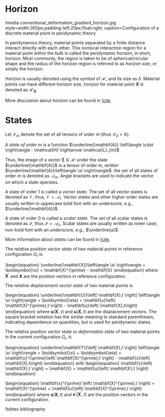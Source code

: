 # Horizon

!media conventional_deformation_gradient_horizon.jpg style=width:300px;padding-left:20px;float:right;
       caption=Configuration of a discrete material point in peridynamic theory

In peridynamics theory, material points separated by a finite distance interact directly with each other. This nonlocal interaction region for a material point within the bulk is called the $\textit{peridynamic horizon}$, in short, $\textit{horizon}$. Most commonly, the region is taken to be of spherical/circular shape and the radius of the horizon region is referred to as $\textit{horizon size}$, or simply the horizon.

Horizon is usually denoted using the symbol of $\mathcal{H}$, and its size as $\delta$. Material points can have different horizon size, horizon for material point $\mathbf{X}$ is denoted as $\mathcal{H}_{\mathbf{X}}$.

More discussion about $\textit{horizon}$ can be found in [!cite](Bobaru2012horizon).

# States

Let $\mathcal{L}_{m}$ denote the set of all tensors of order $\textit{m}$ (thus $\mathcal{L_{0}} = \mathbb{R}$).

A $\textit{state of order m}$ is a function $\underline{\mathbf{A}} \left\langle \cdot \right\rangle : \mathcal{H} \rightarrow \mathcal{L}_{m}$

Thus, the image of a vector $\mathbf{\xi} \in \mathcal{H}$ under the state $\underline{\mathbf{A}}$ is a tensor of order $\textit{m}$, written $\underline{\mathbf{A}}\left\langle \xi \right\rangle$. the set of all states of order $\textit{m}$ is denoted as $\mathcal{A}_{m}$. Angle brackets are used to indicate the vector on which a state operates.

A state of order 1 is called a $\textit{vector state}$. The set of all vector states is denoted as $\mathcal{V}$, thus, $\mathcal{V}=\mathcal{A}_{1}$. Vector states and other higher order states are usually written in uppercase bold font with an underscore, e.g., $\underline{\mathbf{A}}$.

A state of order 0 is called a $\textit{scalar state}$. The set of all scalar states is denoted as $\mathcal{S}$, thus $\mathcal{S}=\mathcal{A}_{0}$. Scalar states are usually written as lower case, non-bold font with an underscore, e.g., $\underline{a}$.

More information about $\textit{states}$ can be found in [!cite](Silling2007states).

The $\textit{relative position vector state}$ of two material points in reference configuration $\Omega_{r}$ is

\begin{equation}
  \underline{\mathbf{X}}\left\langle \xi \right\rangle = \boldsymbol{\xi} = \mathbf{X}^{\prime} - \mathbf{X}
\end{equation}
where $\mathbf{X}^{\prime}$ and $\mathbf{X}$ are the position vectors in reference configuration.

The $\textit{relative displacement vector state}$ of two material points is

\begin{equation}
  \underline{\mathbf{U}}\left[ \mathbf{X},t \right] \left\langle \xi \right\rangle = \boldsymbol{\eta} = \mathbf{u}\left( \mathbf{X}^{\prime},t \right) - \mathbf{u}\left( \mathbf{X},t\right)
\end{equation}
where $\mathbf{u}\left( \mathbf{X}^{\prime},t \right)$ and $\mathbf{u}\left( \mathbf{X},t\right)$ are the displacement vectors. The square bracket notation has the similar meaning to standard parentheses, indicating dependence on quantities, but is used for peridynamic states.

The $\textit{relative position vector state}$ or $\textit{deformation state}$ of two material points in the current configuration $\Omega_{c}$ is

\begin{equation}
  \underline{\mathbf{Y}}\left[ \mathbf{X},t \right] \left\langle \xi \right\rangle = \boldsymbol{\xi} + \boldsymbol{\eta} = \mathbf{x}^{\prime}\left( \mathbf{X}^{\prime},t \right) - \mathbf{x}\left( \mathbf{X},t\right)
\end{equation}
with
\begin{equation}
  \mathbf{x}\left( \mathbf{X},t \right) = \mathbf{X} + \mathbf{u}\left( \mathbf{X},t \right)
\end{equation}

\begin{equation}
  \mathbf{x}^{\prime} \left( \mathbf{X}^{\prime},t \right) = \mathbf{X}^{\prime} + \mathbf{u}\left( \mathbf{X}^{\prime},t \right)
\end{equation}
where $\mathbf{x}\left( \mathbf{X},t \right)$ and $\mathbf{x}^{\prime}\left( \mathbf{X}^{\prime},t\right)$ are the position vectors in the current configuration.

!bibtex bibliography
